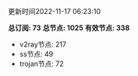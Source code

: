 更新时间2022-11-17 06:23:10

**总订阅: 73**
**总节点: 1025**
**有效节点: 338**
- v2ray节点: 217
- ss节点: 49
- trojan节点: 72
